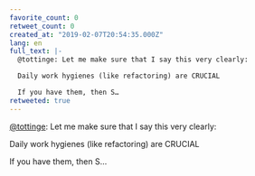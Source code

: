 ```yaml
---
favorite_count: 0
retweet_count: 0
created_at: "2019-02-07T20:54:35.000Z"
lang: en
full_text: |-
  @tottinge: Let me make sure that I say this very clearly: 

  Daily work hygienes (like refactoring) are CRUCIAL

  If you have them, then S…
retweeted: true
---
```


[@tottinge](https://twitter.com/tottinge): Let me make sure that I say this very
clearly:

Daily work hygienes (like refactoring) are CRUCIAL

If you have them, then S…
